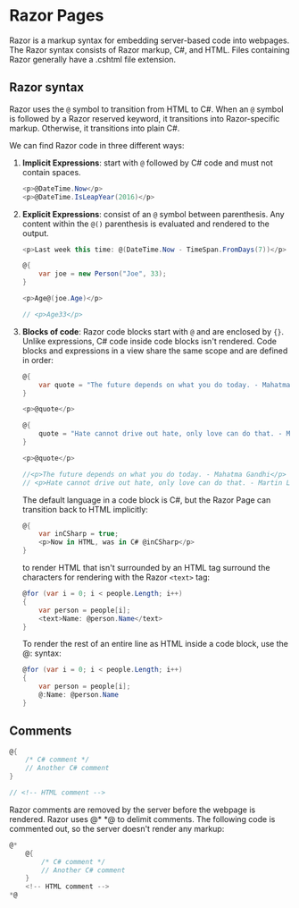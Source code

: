 # Razor Pages

Razor is a markup syntax for embedding server-based code into webpages. The Razor syntax consists of Razor markup, C#, and HTML. Files containing Razor generally have a .cshtml file extension.

## Razor syntax

Razor uses the `@` symbol to transition from HTML to C#. When an `@` symbol is followed by a Razor reserved keyword, it transitions into Razor-specific markup. Otherwise, it transitions into plain C#.

We can find Razor code in three different ways:

1. **Implicit Expressions**: start with `@` followed by C# code and must not contain spaces.

    ```csharp
    <p>@DateTime.Now</p>
    <p>@DateTime.IsLeapYear(2016)</p>
    ```

2. **Explicit Expressions**: consist of an `@` symbol between parenthesis. Any content within the `@()` parenthesis is evaluated and rendered to the output.

    ```csharp
    <p>Last week this time: @(DateTime.Now - TimeSpan.FromDays(7))</p>
    ```

    ```csharp
    @{
        var joe = new Person("Joe", 33);
    }

    <p>Age@(joe.Age)</p>

    // <p>Age33</p>
    ```

3. **Blocks of code**: Razor code blocks start with `@` and are enclosed by `{}`. Unlike expressions, C# code inside code blocks isn't rendered. Code blocks and expressions in a view share the same scope and are defined in order:

    ```csharp
    @{
        var quote = "The future depends on what you do today. - Mahatma Gandhi";
    }

    <p>@quote</p>

    @{
        quote = "Hate cannot drive out hate, only love can do that. - Martin Luther King, Jr.";
    }

    <p>@quote</p>

    //<p>The future depends on what you do today. - Mahatma Gandhi</p>
    // <p>Hate cannot drive out hate, only love can do that. - Martin Luther King, Jr.</p>
    ```

    The default language in a code block is C#, but the Razor Page can transition back to HTML implicitly:

    ```csharp
    @{
        var inCSharp = true;
        <p>Now in HTML, was in C# @inCSharp</p>
    }
    ```

    to render HTML that isn't surrounded by an HTML tag surround the characters for rendering with the Razor `<text>` tag:

    ```csharp
    @for (var i = 0; i < people.Length; i++)
    {
        var person = people[i];
        <text>Name: @person.Name</text>
    }
    ```

    To render the rest of an entire line as HTML inside a code block, use the @: syntax:

    ```csharp
    @for (var i = 0; i < people.Length; i++)
    {
        var person = people[i];
        @:Name: @person.Name
    }
    ```

## Comments

```csharp
@{
    /* C# comment */
    // Another C# comment
}

// <!-- HTML comment -->
```

Razor comments are removed by the server before the webpage is rendered. Razor uses @* *@ to delimit comments. The following code is commented out, so the server doesn't render any markup:

```csharp
@*
    @{
        /* C# comment */
        // Another C# comment
    }
    <!-- HTML comment -->
*@
```
